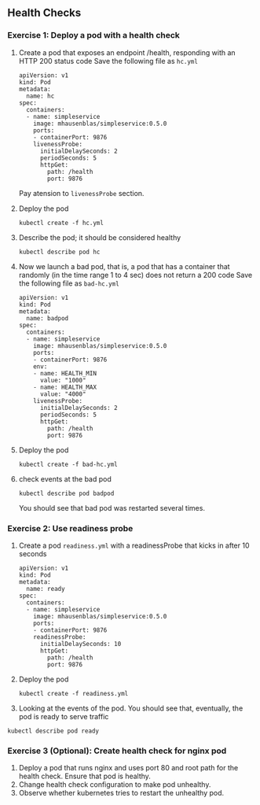 ## Health Checks

### Exercise 1: Deploy a pod with a health check 

1. Create a pod that exposes an endpoint /health, responding with an HTTP 200 status code
    Save the following file as `hc.yml`
    ```
    apiVersion: v1
    kind: Pod
    metadata:
      name: hc
    spec:
      containers:
      - name: simpleservice
        image: mhausenblas/simpleservice:0.5.0
        ports:
        - containerPort: 9876
        livenessProbe:
          initialDelaySeconds: 2
          periodSeconds: 5
          httpGet:
            path: /health
            port: 9876
    ```
    Pay atension to `livenessProbe` section.

1. Deploy the pod
    ```
    kubectl create -f hc.yml
    ```

1. Describe the pod; it should be considered healthy
    ```
    kubectl describe pod hc
    ```

1. Now we launch a bad pod, that is, a pod that has a container that randomly (in the time range 1 to 4 sec) does not return a 200 code
    Save the following file as `bad-hc.yml`
    ```
    apiVersion: v1
    kind: Pod
    metadata:
      name: badpod
    spec:
      containers:
      - name: simpleservice
        image: mhausenblas/simpleservice:0.5.0
        ports:
        - containerPort: 9876
        env:
        - name: HEALTH_MIN
          value: "1000"
        - name: HEALTH_MAX
          value: "4000"
        livenessProbe:
          initialDelaySeconds: 2
          periodSeconds: 5
          httpGet:
            path: /health
            port: 9876
    ```

1. Deploy the pod
    ```
    kubectl create -f bad-hc.yml
    ```

1. check events at the bad pod
    ```
    kubectl describe pod badpod
    ```
    You should see that bad pod was restarted several times.

### Exercise 2: Use readiness probe 

1. Create a pod `readiness.yml` with a readinessProbe that kicks in after 10 seconds
    ```
    apiVersion: v1
    kind: Pod
    metadata:
      name: ready
    spec:
      containers:
      - name: simpleservice
        image: mhausenblas/simpleservice:0.5.0
        ports:
        - containerPort: 9876
        readinessProbe:
          initialDelaySeconds: 10
          httpGet:
            path: /health
            port: 9876
    ```

1. Deploy the pod
    ```
    kubectl create -f readiness.yml
    ```

1. Looking at the events of the pod. 
    You should see that, eventually, the pod is ready to serve traffic
```
kubectl describe pod ready
```

### Exercise 3 (Optional): Create health check for nginx pod 

1. Deploy a pod that runs nginx and uses port 80 and root path for the health check. Ensure that pod is healthy.
1. Change health check configuration to make pod unhealthy.
1. Observe whether kubernetes tries to restart the unhealthy pod.

